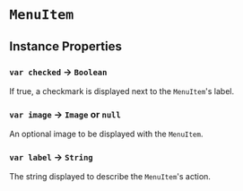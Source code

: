 # `MenuItem`

## Instance Properties

### `var checked` → `Boolean`

If true, a checkmark is displayed next to the `MenuItem`'s label.   
  


### `var image` → `Image` or `null`

An optional image to be displayed with the `MenuItem`.   
  


### `var label` → `String`

The string displayed to describe the `MenuItem`'s action.   
  

